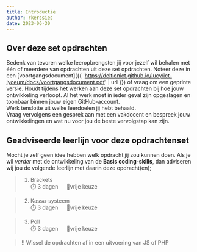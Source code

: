 ```yaml
---
title: Introductie
author: rkerssies
date: 2023-06-30
---
```

## Over deze set opdrachten
Bedenk van tevoren welke leeropbrengsten jij voor jezelf wil behalen met één of meerdere van opdrachten
uit deze set opdrachten. Noteer deze in een [voortgangsdocument]({{ 'https://deltionict.github.io/lucy/ict-lyceum/docs/voortgangsdocument.pdf' | url }})
of vraag om een geprinte versie. Houdt tijdens het werken aan deze set opdrachten bij hoe jouw ontwikkeling verloopt.
Al het werk moet in ieder geval zijn opgeslagen en toonbaar binnen jouw eigen GitHub-account.   
Werk tenslotte uit welke leerdoelen jij hebt behaald. <br>
Vraag vervolgens een gesprek aan met een vakdocent en bespreek jouw ontwikkelingen en wat nu voor jou de beste vervolgstap kan zijn.

## Geadviseerde leerlijn voor deze opdrachtenset
Mocht je zelf geen idee hebben welk opdracht jij zou kunnen doen.
Als je wil *verder* met de ontwikkeling van de **Basis coding-skills**,
dan adviseren wij jou de volgende leerlijn met daarin deze opdracht(en);
> 1.  Brackets<br>
> ⏱️ 3 dagen &emsp; 🪽vrije keuze

> 2. Kassa-systeem<br>
> ⏱️ 3 dagen &emsp; 🪽vrije keuze

> 3. Poll<br>
> ⏱️ 3 dagen &emsp; 🪽vrije keuze

> ‼️ Wissel de opdrachten af in een uitvoering van JS of PHP
